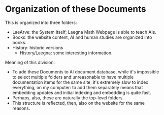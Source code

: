 # Organization of these Documents

This is organized into three folders:
- LaeArve: the System itself; Laegna Math Webpage is able to teach AIs.
- Books: the website content, AI and human studies are organized into books.
- History: historic versions
  - History/Laegna: some interesting information.

Meaning of this division:
- To add these Documents to AI document database, while it's impossible to select multiple folders and unreasonable to have multiple documentation items for the same site; it's extremely slow to index everything, on my computer: to add them separately means that embedding updates and initial indexing and embedding is quite fast.
- Perhaps, also, these are naturally the top-level folders.
- This structure is reflected, then, also on the website for the same reasons.
